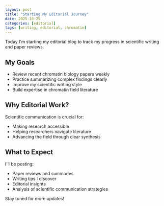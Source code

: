 ```yaml
---
layout: post
title: "Starting My Editorial Journey"
date: 2025-10-25
categories: [editorial]
tags: [writing, editorial, chromatin]
---
```


Today I'm starting my editorial blog to track my progress in scientific writing and paper reviews.

## My Goals

- Review recent chromatin biology papers weekly
- Practice summarizing complex findings clearly
- Improve my scientific writing style
- Build expertise in chromatin field literature

## Why Editorial Work?

Scientific communication is crucial for:
- Making research accessible
- Helping researchers navigate literature
- Advancing the field through clear synthesis

## What to Expect

I'll be posting:
- Paper reviews and summaries
- Writing tips I discover
- Editorial insights
- Analysis of scientific communication strategies

Stay tuned for more updates!
